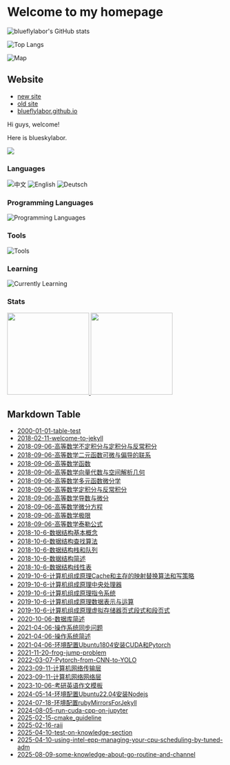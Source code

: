 # Welcome to my homepage

![blueflylabor's GitHub stats](https://github-readme-stats.vercel.app/api?username=blueflylabor&count_private=true&theme=dark)

![Top Langs](https://github-readme-stats.vercel.app/api/top-langs?username=blueflylabor&layout=compact&count_private=true&theme=dark)

![Map](https://rf.revolvermaps.com/h/m/a/0/ff0000/128/0/5h6pyj9unzd.png)

## Website
- [new site](https://www.cnblogs.com/blueflylabor)
- [old site](https://www.cnblogs.com/Carrawayang)
- [blueflylabor.github.io](https://blueflylabor.github.io)

Hi guys, welcome!

Here is blueskylabor.

![](https://komarev.com/ghpvc/?username=blueflylabor)

### Languages

![中文](https://img.shields.io/badge/%E4%B8%AD%E6%96%87-%E2%98%85%E2%98%85%E2%98%85%E2%98%85%E2%98%85-green?style=flat-square)
![English](https://img.shields.io/badge/English-%E2%98%85%E2%98%85%E2%98%85%E2%98%86%E2%98%86-green?style=flat-square)
![Deutsch](https://img.shields.io/badge/Deutsch-%E2%98%85%E2%98%86%E2%98%86%E2%98%86%E2%98%86-green?style=flat-square)

### Programming Languages

![Programming Languages](https://skillicons.dev/icons?i=c,c++,matlab,python3,bash,java,cuda,latex)

### Tools

![Tools](https://skillicons.dev/icons?i=linux,mysql,docker,nginx,pytorch,git,numpy,matplotlib)

### Learning

![Currently Learning](https://skillicons.dev/icons?i=cpp,cuda,pytorch,ml,dl)

### Stats

<a href="https://github.com/blueflylabor">
<img height="190" src="https://github-readme-stats-psi-amber.vercel.app/api?username=blueflylabor&count_private=false&show_icons=true&include_all_commits=false" />
</a>
<a href="https://github.com/blueflylabor">
<img height="190" src="https://github-readme-stats-psi-amber.vercel.app/api/top-langs/?username=blueflylabor&layout=compact&langs_count=8" />
</a>

## Markdown Table 

- [2000-01-01-table-test](https://github.com/blueflylabor/blueflylabor/blob/master/md/2000-01-01-table-test.md)
- [2018-02-11-welcome-to-jekyll](https://github.com/blueflylabor/blueflylabor/blob/master/md/2018-02-11-welcome-to-jekyll.md)
- [2018-09-06-高等数学不定积分与定积分与反常积分](https://github.com/blueflylabor/blueflylabor/blob/master/md/2018-09-06-高等数学不定积分与定积分与反常积分.md)
- [2018-09-06-高等数学二元函数可微与偏导的联系​](https://github.com/blueflylabor/blueflylabor/blob/master/md/2018-09-06-高等数学二元函数可微与偏导的联系​.md)
- [2018-09-06-高等数学函数](https://github.com/blueflylabor/blueflylabor/blob/master/md/2018-09-06-高等数学函数.md)
- [2018-09-06-高等数学向量代数与空间解析几何](https://github.com/blueflylabor/blueflylabor/blob/master/md/2018-09-06-高等数学向量代数与空间解析几何.md)
- [2018-09-06-高等数学多元函数微分学](https://github.com/blueflylabor/blueflylabor/blob/master/md/2018-09-06-高等数学多元函数微分学.md)
- [2018-09-06-高等数学定积分与反常积分](https://github.com/blueflylabor/blueflylabor/blob/master/md/2018-09-06-高等数学定积分与反常积分.md)
- [2018-09-06-高等数学导数与微分](https://github.com/blueflylabor/blueflylabor/blob/master/md/2018-09-06-高等数学导数与微分.md)
- [2018-09-06-高等数学微分方程](https://github.com/blueflylabor/blueflylabor/blob/master/md/2018-09-06-高等数学微分方程.md)
- [2018-09-06-高等数学极限](https://github.com/blueflylabor/blueflylabor/blob/master/md/2018-09-06-高等数学极限.md)
- [2018-09-06-高等数学泰勒公式](https://github.com/blueflylabor/blueflylabor/blob/master/md/2018-09-06-高等数学泰勒公式.md)
- [2018-10-6-数据结构基本概念](https://github.com/blueflylabor/blueflylabor/blob/master/md/2018-10-6-数据结构基本概念.md)
- [2018-10-6-数据结构查找算法](https://github.com/blueflylabor/blueflylabor/blob/master/md/2018-10-6-数据结构查找算法.md)
- [2018-10-6-数据结构栈和队列](https://github.com/blueflylabor/blueflylabor/blob/master/md/2018-10-6-数据结构栈和队列.md)
- [2018-10-6-数据结构简述](https://github.com/blueflylabor/blueflylabor/blob/master/md/2018-10-6-数据结构简述.md)
- [2018-10-6-数据结构线性表](https://github.com/blueflylabor/blueflylabor/blob/master/md/2018-10-6-数据结构线性表.md)
- [2019-10-6-计算机组成原理Cache和主存的映射替换算法和写策略](https://github.com/blueflylabor/blueflylabor/blob/master/md/2019-10-6-计算机组成原理Cache和主存的映射替换算法和写策略.md)
- [2019-10-6-计算机组成原理中央处理器](https://github.com/blueflylabor/blueflylabor/blob/master/md/2019-10-6-计算机组成原理中央处理器.md)
- [2019-10-6-计算机组成原理指令系统](https://github.com/blueflylabor/blueflylabor/blob/master/md/2019-10-6-计算机组成原理指令系统.md)
- [2019-10-6-计算机组成原理数据表示与运算](https://github.com/blueflylabor/blueflylabor/blob/master/md/2019-10-6-计算机组成原理数据表示与运算.md)
- [2019-10-6-计算机组成原理虚拟存储器页式段式和段页式](https://github.com/blueflylabor/blueflylabor/blob/master/md/2019-10-6-计算机组成原理虚拟存储器页式段式和段页式.md)
- [2020-10-06-数据库简述](https://github.com/blueflylabor/blueflylabor/blob/master/md/2020-10-06-数据库简述.md)
- [2021-04-06-操作系统同步问题](https://github.com/blueflylabor/blueflylabor/blob/master/md/2021-04-06-操作系统同步问题.md)
- [2021-04-06-操作系统简述](https://github.com/blueflylabor/blueflylabor/blob/master/md/2021-04-06-操作系统简述.md)
- [2021-04-06-环境配置Ubuntu1804安装CUDA和Pytorch](https://github.com/blueflylabor/blueflylabor/blob/master/md/2021-04-06-环境配置Ubuntu1804安装CUDA和Pytorch.md)
- [2021-11-20-frog-jump-problem](https://github.com/blueflylabor/blueflylabor/blob/master/md/2021-11-20-frog-jump-problem.md)
- [2022-03-07-Pytorch-from-CNN-to-YOLO](https://github.com/blueflylabor/blueflylabor/blob/master/md/2022-03-07-Pytorch-from-CNN-to-YOLO.md)
- [2023-09-11-计算机网络传输层](https://github.com/blueflylabor/blueflylabor/blob/master/md/2023-09-11-计算机网络传输层.md)
- [2023-09-11-计算机网络网络层](https://github.com/blueflylabor/blueflylabor/blob/master/md/2023-09-11-计算机网络网络层.md)
- [2023-10-06-考研英语作文模板](https://github.com/blueflylabor/blueflylabor/blob/master/md/2023-10-06-考研英语作文模板.md)
- [2024-05-14-环境配置Ubuntu22.04安装Nodejs](https://github.com/blueflylabor/blueflylabor/blob/master/md/2024-05-14-环境配置Ubuntu22.04安装Nodejs.md)
- [2024-07-18-环境配置rubyMirrorsForJekyll](https://github.com/blueflylabor/blueflylabor/blob/master/md/2024-07-18-环境配置rubyMirrorsForJekyll.md)
- [2024-08-05-run-cuda-cpp-on-jupyter](https://github.com/blueflylabor/blueflylabor/blob/master/md/2024-08-05-run-cuda-cpp-on-jupyter.md)
- [2025-02-15-cmake_guideline](https://github.com/blueflylabor/blueflylabor/blob/master/md/2025-02-15-cmake_guideline.md)
- [2025-02-16-raii](https://github.com/blueflylabor/blueflylabor/blob/master/md/2025-02-16-raii.md)
- [2025-04-10-test-on-knowledge-section](https://github.com/blueflylabor/blueflylabor/blob/master/md/2025-04-10-test-on-knowledge-section.md)
- [2025-04-10-using-intel-epp-managing-your-cpu-scheduling-by-tuned-adm](https://github.com/blueflylabor/blueflylabor/blob/master/md/2025-04-10-using-intel-epp-managing-your-cpu-scheduling-by-tuned-adm.md)
- [2025-08-09-some-knowledge-about-go-routine-and-channel](https://github.com/blueflylabor/blueflylabor/blob/master/md/2025-08-09-some-knowledge-about-go-routine-and-channel.md)
